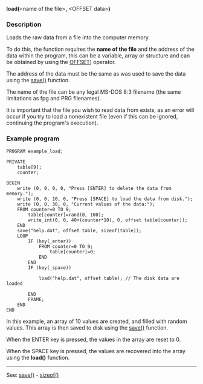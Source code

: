 **load(**&lt;name of the file&gt;**,** &lt;OFFSET data&gt;**)**

### Description

Loads the raw data from a file into the computer memory.

To do this, the function requires the **name of the file** and the address
of the data within the program, this can be a variable, array or structure
and can be obtained by using the [OFFSET](offset.md)) operator.

The address of the data must be the same as was used to save the data using the
[save()](save().md) function.

The name of the file can be any legal MS-DOS 8:3 filename (the same limitations as fpg
and PRG filenames).

It is important that the file you wish to read data from exists, as an
error will occur if you try to load a nonexistent file (even if this can be ignored,
continuing the program's execution).

### Example program
```
PROGRAM example_load;

PRIVATE
    table[9];
    counter;

BEGIN
    write (0, 0, 0, 0, "Press [ENTER] to delete the data from memory.");
    write (0, 0, 10, 0, "Press [SPACE] to load the data from disk.");
    write (0, 0, 30, 0, "Current values of the data:");
    FROM counter=0 TO 9;
        table[counter]=rand(0, 100);
        write_int(0, 0, 40+(counter*10), 0, offset table[counter]);
    END
    save("help.dat", offset table, sizeof(table));
    LOOP
        IF (key(_enter))
            FROM counter=0 TO 9;
                table[counter]=0;
            END
        END
        IF (key(_space))

            load("help.dat", offset table); // The disk data are loaded

        END
        FRAME;
    END
END
```



In this example, an array of 10 values are created, and filled with random values.
This array is then saved to disk using the [save()](save().md) function.

When the ENTER key is pressed, the values in the array are reset to 0.

When the SPACE key is pressed, the values are recovered into the array using
the **load()** function.

---------------------------------------
See: [save()](save().md) - [sizeof()](sizeof().md)

